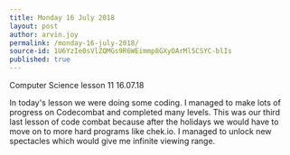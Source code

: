 ```yaml
---
title: Monday 16 July 2018
layout: post
author: arvin.joy
permalink: /monday-16-july-2018/
source-id: 1U6YzIe0sVlZQMGs9R6WEimmp8GXyOArMl5CSYC-blIs
published: true
---
```

Computer Science lesson 11                                 16.07.18

In today's lesson we were doing some coding. I managed to make lots of progress on Codecombat and completed many levels. This was our third last lesson of code combat because after the holidays we would have to move on to more hard programs like chek.io. I managed to unlock new spectacles which would give me infinite viewing range.

